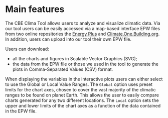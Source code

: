 # Main features

The CBE Clima Tool allows users to analyze and visualize climatic data.
Via our tool users can be easily accessed via a map-based interface EPW files from two online repositories the [Energy Plus](https://energyplus.net/weather) and [Climate.One.Building.org](http://climate.onebuilding.org/). In addition, users can upload into our tool their own EPW file. 

Users can download:
* all the charts and figures in Scalable Vector Graphics (SVG);
* the data from the EPW file or those we used in the tool to generate the plots in Comma-Separated Values (CSV) format.

When displaying the variables in the interactive plots users can either select to use the Global or Local Value Ranges. The `Global` option uses preset limits for the chart axes, chosen to cover the vast majority of the climatic ranges to be found on planet Earth. This allows the user to easily compare charts generated for any two different locations.  The `Local` option sets the upper and lower limits of the chart axes as a function of the data contained in the EPW file.
